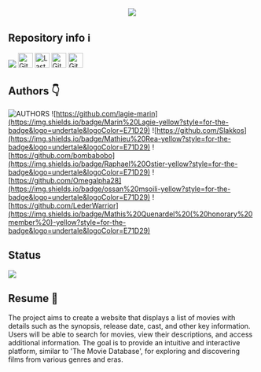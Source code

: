 <h2 align="center">
    <img src="https://readme-typing-svg.herokuapp.com?font=Zain&weight=900&size=40&letterSpacing=-3+px&duration=4000&pause=2000&color=093eeb&center=true&vCenter=true&width=500&lines=Welcome+Everyone+%F0%9F%91%8B;We+are+4+students+of+Epitech!;This+is+EpiCine!;The+challenger+of+TMDB+(no);" />
</h2>

<h2>Repository info ℹ️</h2>
<div>
<img src="https://api.visitorbadge.io/api/VisitorHit?user=Slakkos&repo=EpiCine-badge&countColor=%237B1E7A" />
<img alt="GitHub repo size" src="https://img.shields.io/github/repo-size/Slakkos/EpiCine?color=082DEA&logo=github&style=for-the-badge&logoColor=181717" height="30px">
<img alt="Last commit" src="https://img.shields.io/github/last-commit/Slakkos/EpiCine?color=082DEA&logo=git&logoColor&style=for-the-badge" height="30px">
<img alt="GitHub forks" src="https://img.shields.io/github/forks/Slakkos/EpiCine?color=082DEA&logo=github&style=for-the-badge&logoColor=181717" height="30px">
<img alt="GitHub Repo stars" src="https://img.shields.io/github/stars/Slakkos/EpiCine?color=082DEA&logo=github&style=for-the-badge&logoColor=181717" height="30px">
</div>

<h2>Authors 👇</h2>

![AUTHORS](https://img.shields.io/badge/AUTHORS:-gray?style=for-the-badge)
![https://github.com/lagie-marin](https://img.shields.io/badge/Marin%20Lagie-yellow?style=for-the-badge&logo=undertale&logoColor=E71D29)
![https://github.com/Slakkos](https://img.shields.io/badge/Mathieu%20Rea-yellow?style=for-the-badge&logo=undertale&logoColor=E71D29)
![https://github.com/bombabobo](https://img.shields.io/badge/Raphael%20Ostier-yellow?style=for-the-badge&logo=undertale&logoColor=E71D29)
![https://github.com/Omegalpha28](https://img.shields.io/badge/ossan%20msoili-yellow?style=for-the-badge&logo=undertale&logoColor=E71D29)
![https://github.com/LederWarrior](https://img.shields.io/badge/Mathis%20Quenardel%20(%20honorary%20member%20)-yellow?style=for-the-badge&logo=undertale&logoColor=E71D29)

<h2>Status</h2>
<div>
     <img src="https://readme-typing-svg.herokuapp.com?font=Zain&weight=900&size=30&letterSpacing=-3+px&duration=4000&pause=2000&color=093eeb&center=false&vCenter=true&width=500&lines=In+Progress...;"
</div>
<h2>Resume 💬</h2>
<div>
    The project aims to create a website that displays a list of movies with details such as the synopsis, release date, cast, and other key information. Users will be able to search for movies, view their descriptions, and access additional information. The goal is to provide an intuitive and interactive platform, similar to 'The Movie Database', for exploring and discovering films from various genres and eras.
</div>
